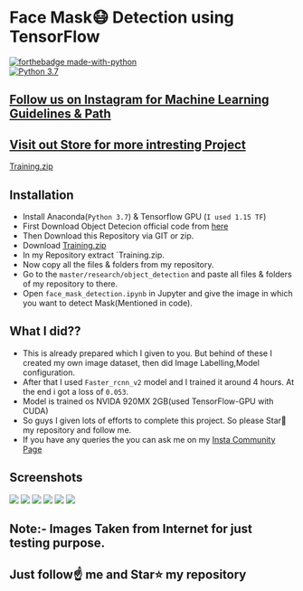 # Face Mask😷 Detection using TensorFlow

[![forthebadge made-with-python](http://ForTheBadge.com/images/badges/made-with-python.svg)](https://www.python.org/)                 
[![Python 3.7](https://img.shields.io/badge/python-3.7-blue.svg)](https://www.python.org/downloads/release/python-370/)   

## [Follow us on Instagram for Machine Learning Guidelines & Path](https://www.instagram.com/machine_learning_hub.ai/)
## [Visit out Store for more intresting Project](https://www.instamojo.com/kushalbhavsar1820/)

[Training.zip](https://drive.google.com/open?id=1CJlYHoyAr18jjimE0x4H-1WjpE5VJZOO)

## Installation
- Install Anaconda(`Python 3.7`) & Tensorflow GPU (`I used 1.15 TF`)
- First Download Object Detecion official code from [here](https://github.com/tensorflow/models)
- Then Download this Repository via GIT or zip.
- Download [Training.zip](https://drive.google.com/open?id=1CJlYHoyAr18jjimE0x4H-1WjpE5VJZOO)
- In my Repository extract `Training.zip.
- Now copy all the files & folders from my repository.
- Go to the `master/research/object_detection` and paste all files & folders of my repository to there.
- Open `face_mask_detection.ipynb` in Jupyter and give the image in which you want to detect Mask(Mentioned in code).

## What I did??

- This is already prepared which I given to you. But behind of these I created my own image dataset, then did Image Labelling,Model configuration.
- After that I used `Faster_rcnn_v2` model and I trained it around 4 hours. At the end i got a loss of `0.053`.
- Model is trained os NVIDA 920MX 2GB(used TensorFlow-GPU with CUDA) 
- So guys I given lots of efforts to complete this project. So please Star🌟 my  repository and follow me.
- If you have any queries the you can ask me on my [Insta Community Page](https://www.instagram.com/machine_learning_hub.ai)

## Screenshots

<img src="https://github.com/Spidy20/face_mask_detection/blob/master/result1.jpg">
<img src="https://github.com/Spidy20/face_mask_detection/blob/master/result2.jpg">
<img src="https://github.com/Spidy20/face_mask_detection/blob/master/result.jpg">
<img src="https://github.com/Spidy20/face_mask_detection/blob/master/result3.jpg">
<img src="https://github.com/Spidy20/face_mask_detection/blob/master/result4.jpg">
<img src="https://github.com/Spidy20/face_mask_detection/blob/master/result5.jpg">

## Note:- Images Taken from Internet for just testing purpose.


## Just follow☝️ me and Star⭐ my repository 
